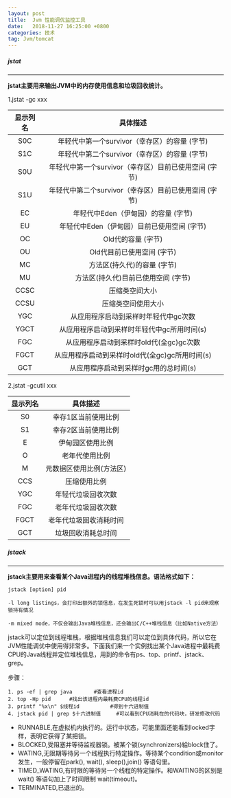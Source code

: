 ```yaml
---
layout: post
title:  Jvm 性能调优监控工具 
date:   2018-11-27 16:25:00 +0800
categories: 技术
tag: Jvm/tomcat
---
```



##### jstat #####
---
**jstat主要用来输出JVM中的内存使用信息和垃圾回收统计。**

1.jstat -gc xxx<br>

|  显示列名	 | 具体描述  |
|  :-:  | :----:  |
| S0C  | 年轻代中第一个survivor（幸存区）的容量 (字节) |
| S1C  | 年轻代中第二个survivor（幸存区）的容量 (字节) |
| S0U  | 年轻代中第一个survivor（幸存区）目前已使用空间 (字节) |
| S1U  | 年轻代中第二个survivor（幸存区）目前已使用空间 (字节) |
| EC  | 年轻代中Eden（伊甸园）的容量 (字节) |
| EU  | 年轻代中Eden（伊甸园）目前已使用空间 (字节) |
| OC  | Old代的容量 (字节) |
| OU  | Old代目前已使用空间 (字节) |
| MC  | 方法区(持久代)的容量 (字节) |
| MU  | 方法区(持久代)目前已使用空间 (字节) |
| CCSC  | 压缩类空间大小 |
| CCSU  | 压缩类空间使用大小 |
| YGC  | 从应用程序启动到采样时年轻代中gc次数 |
| YGCT  | 从应用程序启动到采样时年轻代中gc所用时间(s) |
| FGC  | 从应用程序启动到采样时old代(全gc)gc次数 |
| FGCT  | 从应用程序启动到采样时old代(全gc)gc所用时间(s) |
| GCT  | 从应用程序启动到采样时gc用的总时间(s) |

2.jstat -gcutil xxx<br>

|  显示列名   | 具体描述  |
|  :-:  | :----:  |
| S0  | 幸存1区当前使用比例 |
| S1  | 幸存2区当前使用比例 |
| E  | 伊甸园区使用比例 |
| O  | 老年代使用比例 |
| M  | 元数据区使用比例(方法区) |
| CCS  | 压缩使用比例 |
| YGC  | 年轻代垃圾回收次数 |
| FGC  | 老年代垃圾回收次数 |
| FGCT  | 老年代垃圾回收消耗时间 |
| GCT  | 垃圾回收消耗总时间 |

  

##### jstack
---
**jstack主要用来查看某个Java进程内的线程堆栈信息。语法格式如下：**

    jstack [option] pid
    
    -l long listings，会打印出额外的锁信息，在发生死锁时可以用jstack -l pid来观察锁持有情况
    
    -m mixed mode，不仅会输出Java堆栈信息，还会输出C/C++堆栈信息（比如Native方法）

 jstack可以定位到线程堆栈，根据堆栈信息我们可以定位到具体代码，所以它在JVM性能调优中使用得非常多。下面我们来一个实例找出某个Java进程中最耗费CPU的Java线程并定位堆栈信息，用到的命令有ps、top、printf、jstack、grep。

步骤：

    1. ps -ef | grep java		#查看进程id
    2. top -Hp pid		#找出该进程内最耗费CPU的线程id
    3. printf "%x\n" $线程id			#得到十六进制值
    4. jstack pid | grep $十六进制值		#可以看到CPU消耗在的代码块，研发修改代码

 - RUNNABLE,在虚拟机内执行的。运行中状态，可能里面还能看到locked字样，表明它获得了某把锁。
 - BLOCKED,受阻塞并等待监视器锁。被某个锁(synchronizers)給block住了。
 - WATING,无限期等待另一个线程执行特定操作。等待某个condition或monitor发生，一般停留在park(), wait(), sleep(),join() 等语句里。
 - TIMED_WATING,有时限的等待另一个线程的特定操作。和WAITING的区别是wait() 等语句加上了时间限制 wait(timeout)。
 - TERMINATED,已退出的。


